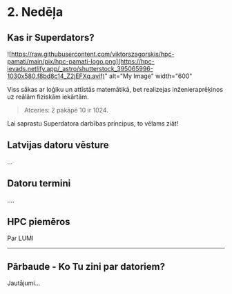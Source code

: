 # 2. Nedēļa

## Kas ir Superdators?

![https://raw.githubusercontent.com/viktorszagorskis/hpc-pamati/main/pix/hpc-pamati-logo.png](https://hpc-ievads.netlify.app/_astro/shutterstock_395065996-1030x580.f8bd8c14_Z2jEFXq.avif)" alt="My Image" width="600"

Viss sākas ar loģiku un attīstās matemātikā, bet realizejas inženieraprēķinos uz reālām fiziskām iekārtām.

> Atceries: 2 pakāpē 10 ir 1024.

Lai saprastu Superdatora darbības principus, to vēlams ziāt!

##  Latvijas datoru vēsture

...


## Datoru termini

....

## HPC piemēros

Par LUMI

---

## Pārbaude - Ko Tu zini par datoriem?

Jautājumi...
